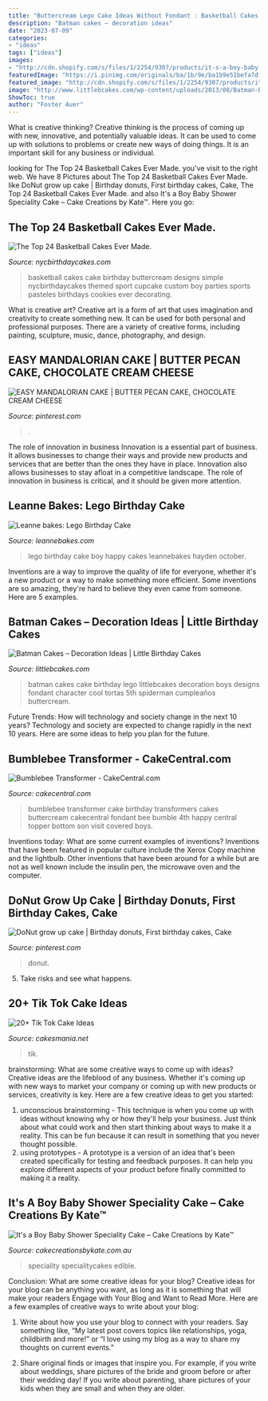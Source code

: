 ```yaml
---
title: "Buttercream Lego Cake Ideas Without Fondant : Basketball Cakes Cake Birthday Buttercream Designs Simple Nycbirthdaycakes Themed Sport Cupcake Custom Boy Parties Sports Pasteles Birthdays Cookies Ever Decorating"
description: "Batman cakes – decoration ideas"
date: "2023-07-09"
categories:
- "ideas"
tags: ["ideas"]
images:
- "http://cdn.shopify.com/s/files/1/2254/9307/products/it-s-a-boy-baby-shower-speciality-cake-cake-creations-by-kate-specialitycakes-7005094707313_1024x1024.jpg?v=1568636996"
featuredImage: "https://i.pinimg.com/originals/ba/1b/9e/ba1b9e51befa7df4cbe36e1402eab693.jpg"
featured_image: "http://cdn.shopify.com/s/files/1/2254/9307/products/it-s-a-boy-baby-shower-speciality-cake-cake-creations-by-kate-specialitycakes-7005094707313_1024x1024.jpg?v=1568636996"
image: "http://www.littlebcakes.com/wp-content/uploads/2013/08/Batman-Birthday-Cake-Design.jpg"
ShowToc: true
author: "Foster Auer"
---
```



What is creative thinking?
Creative thinking is the process of coming up with new, innovative, and potentially valuable ideas. It can be used to come up with solutions to problems or create new ways of doing things. It is an important skill for any business or individual.

	

		
looking for The Top 24 Basketball Cakes Ever Made. you've visit to the right web. We have 8 Pictures about The Top 24 Basketball Cakes Ever Made. like DoNut grow up cake | Birthday donuts, First birthday cakes, Cake, The Top 24 Basketball Cakes Ever Made. and also It&#039;s a Boy Baby Shower Speciality Cake – Cake Creations by Kate™. Here you go:
		
    
## The Top 24 Basketball Cakes Ever Made.

<img loading=lazy src="http://nycbirthdaycakes.com/wp-content/uploads/2016/01/buttercream-basketball.jpg" onerror="this.onerror=null;this.src='https://tse4.mm.bing.net/th?id=OIP.KDnfF6t2Mr_LpIHfAUD8-wHaJ6&amp;pid=15.1';" alt="The Top 24 Basketball Cakes Ever Made.">

_Source: nycbirthdaycakes.com_

>basketball cakes cake birthday buttercream designs simple nycbirthdaycakes themed sport cupcake custom boy parties sports pasteles birthdays cookies ever decorating. 

	

What is creative art?
Creative art is a form of art that uses imagination and creativity to create something new. It can be used for both personal and professional purposes. There are a variety of creative forms, including painting, sculpture, music, dance, photography, and design.

    
## EASY MANDALORIAN CAKE | BUTTER PECAN CAKE, CHOCOLATE CREAM CHEESE

<img loading=lazy src="https://i.pinimg.com/736x/e1/59/e9/e159e914fdd1e08f3862e792b7a292b2.jpg" onerror="this.onerror=null;this.src='https://tse4.mm.bing.net/th?id=OIP.4Q5hhhOj99jw9rH3Zt7KzAHaFj&amp;pid=15.1';" alt="EASY MANDALORIAN CAKE | BUTTER PECAN CAKE, CHOCOLATE CREAM CHEESE">

_Source: pinterest.com_

>. 

	

The role of innovation in business
Innovation is a essential part of business. It allows businesses to change their ways and provide new products and services that are better than the ones they have in place. Innovation also allows businesses to stay afloat in a competitive landscape. The role of innovation in business is critical, and it should be given more attention.

    
## Leanne Bakes: Lego Birthday Cake

<img loading=lazy src="http://2.bp.blogspot.com/-uxmjsYrl9WM/UHtATFS60UI/AAAAAAAABM8/HEYyBU4DZ68/s1600/DSC_0040.jpg" onerror="this.onerror=null;this.src='https://tse3.mm.bing.net/th?id=OIP._obZSPEy6JWvT3a9SJvFlgHaLE&amp;pid=15.1';" alt="Leanne bakes: Lego Birthday Cake">

_Source: leannebakes.com_

>lego birthday cake boy happy cakes leannebakes hayden october. 

	

Inventions are a way to improve the quality of life for everyone, whether it's a new product or a way to make something more efficient. Some inventions are so amazing, they're hard to believe they even came from someone. Here are 5 examples.

    
## Batman Cakes – Decoration Ideas | Little Birthday Cakes

<img loading=lazy src="http://www.littlebcakes.com/wp-content/uploads/2013/08/Batman-Birthday-Cake-Design.jpg" onerror="this.onerror=null;this.src='https://tse1.mm.bing.net/th?id=OIP.PRSYgdKiET0TS16T0RatxAHaJl&amp;pid=15.1';" alt="Batman Cakes – Decoration Ideas | Little Birthday Cakes">

_Source: littlebcakes.com_

>batman cakes cake birthday lego littlebcakes decoration boys designs fondant character cool tortas 5th spiderman cumpleaños buttercream. 

	

Future Trends: How will technology and society change in the next 10 years?
Technology and society are expected to change rapidly in the next 10 years. Here are some ideas to help you plan for the future.

    
## Bumblebee Transformer - CakeCentral.com

<img loading=lazy src="https://cdn001.cakecentral.com/gallery/2015/03/900_6610596uN8_bumblebee-transformer.jpg" onerror="this.onerror=null;this.src='https://tse1.mm.bing.net/th?id=OIP.oO7BH531BFebQTDkQEMiFQHaJ4&amp;pid=15.1';" alt="Bumblebee Transformer - CakeCentral.com">

_Source: cakecentral.com_

>bumblebee transformer cake birthday transformers cakes buttercream cakecentral fondant bee bumble 4th happy central topper bottom son visit covered boys. 

	

Inventions today: What are some current examples of inventions?
Inventions that have been featured in popular culture include the Xerox Copy machine and the lightbulb. Other inventions that have been around for a while but are not as well known include the insulin pen, the microwave oven and the computer.

    
## DoNut Grow Up Cake | Birthday Donuts, First Birthday Cakes, Cake

<img loading=lazy src="https://i.pinimg.com/originals/ba/1b/9e/ba1b9e51befa7df4cbe36e1402eab693.jpg" onerror="this.onerror=null;this.src='https://tse1.mm.bing.net/th?id=OIP.fiCekKOXaxJSUNYWQavULgHaJ4&amp;pid=15.1';" alt="DoNut grow up cake | Birthday donuts, First birthday cakes, Cake">

_Source: pinterest.com_

>donut. 

	

5. Take risks and see what happens.

    
## 20+ Tik Tok Cake Ideas

<img loading=lazy src="https://cakesmania.net/wp-content/uploads/tik-tok-cake-ideas-18.jpg" onerror="this.onerror=null;this.src='https://tse2.mm.bing.net/th?id=OIP.nlApIxCmrP9upyIPRATRtAHaHa&amp;pid=15.1';" alt="20+ Tik Tok Cake Ideas">

_Source: cakesmania.net_

>tik. 

	

brainstorming: What are some creative ways to come up with ideas?
Creative ideas are the lifeblood of any business. Whether it's coming up with new ways to market your company or coming up with new products or services, creativity is key. Here are a few creative ideas to get you started: 
1. unconscious brainstorming - This technique is when you come up with ideas without knowing why or how they'll help your business. Just think about what could work and then start thinking about ways to make it a reality. This can be fun because it can result in something that you never thought possible. 
2. using prototypes - A prototype is a version of an idea that's been created specifically for testing and feedback purposes. It can help you explore different aspects of your product before finally committed to making it a reality.

    
## It&#039;s A Boy Baby Shower Speciality Cake – Cake Creations By Kate™

<img loading=lazy src="http://cdn.shopify.com/s/files/1/2254/9307/products/it-s-a-boy-baby-shower-speciality-cake-cake-creations-by-kate-specialitycakes-7005094707313_1024x1024.jpg?v=1568636996" onerror="this.onerror=null;this.src='https://tse1.mm.bing.net/th?id=OIP.xX62E58VBYRwTwD90Y997AHaJo&amp;pid=15.1';" alt="It&#039;s a Boy Baby Shower Speciality Cake – Cake Creations by Kate™">

_Source: cakecreationsbykate.com.au_

>speciality specialitycakes edible. 

	

Conclusion: What are some creative ideas for your blog?
Creative ideas for your blog can be anything you want, as long as it is something that will make your readers Engage with Your Blog and Want to Read More. Here are a few examples of creative ways to write about your blog:
1. Write about how you use your blog to connect with your readers. Say something like, “My latest post covers topics like relationships, yoga, childbirth and more!” or “I love using my blog as a way to share my thoughts on current events.”

2. Share original finds or images that inspire you. For example, if you write about weddings, share pictures of the bride and groom before or after their wedding day! If you write about parenting, share pictures of your kids when they are small and when they are older.


